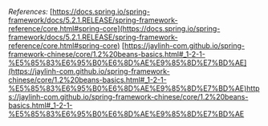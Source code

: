*References:*
[https://docs.spring.io/spring-framework/docs/5.2.1.RELEASE/spring-framework-reference/core.html#spring-core](https://docs.spring.io/spring-framework/docs/5.2.1.RELEASE/spring-framework-reference/core.html#spring-core)
[https://jaylinh-com.github.io/spring-framework-chinese/core/1.2%20beans-basics.html#_1-2-1-%E5%85%83%E6%95%B0%E6%8D%AE%E9%85%8D%E7%BD%AE](https://jaylinh-com.github.io/spring-framework-chinese/core/1.2%20beans-basics.html#_1-2-1-%E5%85%83%E6%95%B0%E6%8D%AE%E9%85%8D%E7%BD%AE)https://jaylinh-com.github.io/spring-framework-chinese/core/1.2%20beans-basics.html#_1-2-1-%E5%85%83%E6%95%B0%E6%8D%AE%E9%85%8D%E7%BD%AE
